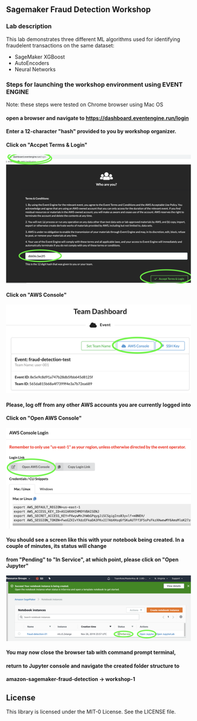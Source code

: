 ## Sagemaker Fraud Detection Workshop

### Lab description

This lab demonstrates three different ML algorithms used for identifying fraudelent transactions on the same dataset:
- SageMaker XGBoost
- AutoEncoders
- Neural Networks

### Steps for launching the workshop environment using EVENT ENGINE 
Note: these steps were tested on Chrome browser using Mac OS
#### open a browser and navigate to https://dashboard.eventengine.run/login
#### Enter a 12-character "hash" provided to you by workshop organizer.
#### Click on "Accpet Terms & Login"
![Navigate to Sagemaker Service](/images/image-01.png)

#### Click on "AWS Console"
![Navigate to Sagemaker Service](/images/image-02.png)

#### Please, log off from any other AWS accounts you are currently logged into

#### Click on "Open AWS Console"
![Navigate to Sagemaker Service](images/image-03.png)

#### You should see a screen like this with your notebook being created. In a couple of minutes, its status will change
#### from "Pending" to "In Service", at which point, please click on "Open Jupyter"
![Navigate to Sagemaker Service](/images/image-11.png)

#### You may now close the browser tab with command prompt terminal,
#### return to Jupyter console and navigate the created folder structure to
#### amazon-sagemaker-fraud-detection -> workshop-1 
## License

This library is licensed under the MIT-0 License. See the LICENSE file.


